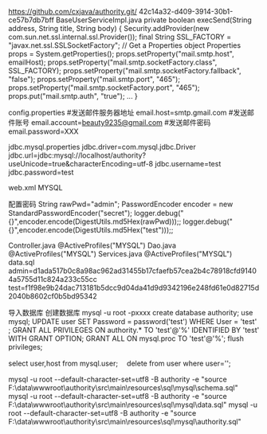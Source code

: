 https://github.com/cxjava/authority.git/
42c14a32-d409-3914-30b1-ce57b7db7bff
BaseUserServiceImpl.java
private boolean execSend(String address, String title, String body) {
        Security.addProvider(new com.sun.net.ssl.internal.ssl.Provider());
        final String SSL_FACTORY = "javax.net.ssl.SSLSocketFactory";
        // Get a Properties object
        Properties props = System.getProperties();
        props.setProperty("mail.smtp.host", emailHost);
        props.setProperty("mail.smtp.socketFactory.class", SSL_FACTORY);
        props.setProperty("mail.smtp.socketFactory.fallback", "false");
        props.setProperty("mail.smtp.port", "465");
        props.setProperty("mail.smtp.socketFactory.port", "465");
        props.put("mail.smtp.auth", "true");
		...
}

config.properties
#发送邮件服务器地址
email.host=smtp.gmail.com
#发送邮件账号
email.account=beauty9235@gmail.com
#发送邮件密码
email.password=XXX

jdbc.mysql.properties
jdbc.driver=com.mysql.jdbc.Driver
jdbc.url=jdbc:mysql://localhost/authority?useUnicode=true&characterEncoding=utf-8
jdbc.username=test
jdbc.password=test

web.xml
<param-value>MYSQL</param-value>

配置密码
String rawPwd="admin";
PasswordEncoder encoder = new StandardPasswordEncoder("secret");
logger.debug("{}",encoder.encode(DigestUtils.md5Hex(rawPwd)));;
logger.debug("{}",encoder.encode(DigestUtils.md5Hex("test")));;


Controller.java
@ActiveProfiles("MYSQL")
Dao.java
@ActiveProfiles("MYSQL")
Services.java
@ActiveProfiles("MYSQL")
data.sql
admin=d1ada517b0c8a98ac962ad31455b17cfaefb57cea2b4c78918cfd91404a5755d11c824a233c55cc
test=f1f98e9b24dac713181b5dcc9d04da41d9d9342196e248fd61e0d82715d2040b8602cf0b5bd95342

导入数据库
创建数据库
mysql -u root -pxxxx
create database authority;
use mysql;
UPDATE user SET Password = password('test') WHERE User = 'test' ;
GRANT ALL PRIVILEGES ON authority.* TO 'test'@'%' IDENTIFIED BY 'test' WITH GRANT OPTION;
GRANT ALL ON mysql.proc TO 'test'@'%';
flush privileges;

select user,host from mysql.user;　
delete from user where user='';

mysql -u root --default-character-set=utf8 -B   authority -e "source F:\data\wwwroot\authority\src\main\resources\sql\mysql\schema.sql"
mysql -u root --default-character-set=utf8 -B   authority -e "source F:\data\wwwroot\authority\src\main\resources\sql\mysql\data.sql"
mysql -u root --default-character-set=utf8 -B   authority -e "source F:\data\wwwroot\authority\src\main\resources\sql\mysql\authority.sql"










